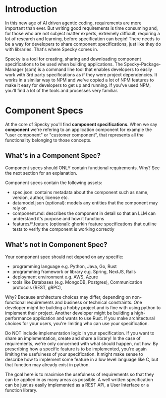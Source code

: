 # Introduction

In this new age of AI driven agentic coding, requirements are more important than ever. But writing good requirements is time consuming and, for those who are not subject matter experts, extremely difficult, requiring a lot of research and learning, before specification can begin! There needs to be a way for developers to share component specifications, just like they do with libraries. That's where Specky comes in.

Specky is a tool for creating, sharing and downloading component specifications to be used when building applications. The Specky-Package-Manager (spm) is a command line tool that enables developers to easily work with 3rd party specifications as if they were project dependencies. It works in a similar way to NPM and we've copied a lot of NPM features to make it easy for developers to get up and running. If you've used NPM, you'll find a lot of the tools and processes very familiar.

# Component Specs

At the core of Specky you'll find **component specifications**. When we say **component** we're refering to an application component for example the "user component" or "customer component", that represents all the functionality belonging to those concepts.

## What's in a Component Spec?

Component specs should ONLY contain functional requirements. Why? See the next section for an explanation.

Component specs contain the following assets:
- spec.json: contains metadata about the component such as name, version, author, license etc.
- datamodel.json (optional): models any entities that the component may rely on
- component.md: describes the component in detail so that an LLM can understand it's purpose and how it functions
- features/*.feature (optional): gherkin feature specifications that outline tests to verify the component is working correctly

## What's not in Component Spec?

Your component spec should not depend on any specific:
- programming language e.g. Python, Java, Go, Rust
- programming framework or library e.g. Spring, NextJS, Rails
- deployment environment e.g. AWS, Azure
- tools like Databases (e.g. MongoDB, Postgres), Communication protocols (REST, gRPC),

Why? Because architecture choices may differ, depending on non-functional requirements and business or technical constraints. One developer might be building a hobby project and is fine with using python to implement their project. Another developer might be building a high-performance application and wants to use Rust. If you make architectural choices for your users, you're limiting who can use your specification.

Do NOT include implementation logic in your specification. If you want to share an implementation, create and share a library! In the case of requirements, we're only concerned with what should happen, not how. By prescribing how a specific feature is to be implemented, you're again limiting the usefulness of your specification. It might make sense to describe how to implement some feature in a low level language like C, but that function may already exist in python.

The goal here is to maximise the usefulness of requirements so that they can be applied in as many areas as possible. A well written specification can be just as easily implemented as a REST API, a User Interface or a function library.
